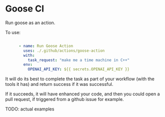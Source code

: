 # Goose CI

Run goose as an action.

To use: 


```yaml

      - name: Run Goose Action
        uses: ./.github/actions/goose-action
        with:
          task_request: "make me a time machine in C++"
        env:
          OPENAI_API_KEY: ${{ secrets.OPENAI_API_KEY }}

```

It will do its best to complete the task as part of your workflow (with the tools it has) and return success if it was successful. 

If it succeeds, it will have enhanced your code, and then you could open a pull request, if triggered from a github issue for example. 

TODO: actual examples
